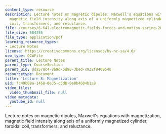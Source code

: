 ```yaml
---
content_type: resource
description: Lecture notes on magnetic dipoles, Maxwell's equations with magnetization,
  magnetic field intensity along axis of a uniformly magnetized cylinder, toroidal
  coil, transformers, and reluctance.
file: /courses/6-641-electromagnetic-fields-forces-and-motion-spring-2009/fc49b08a14680e35c5db0e0b4604b1a9_MIT6_641s09_lec08.pdf
file_size: 584355
file_type: application/pdf
learning_resource_types:
- Lecture Notes
license: https://creativecommons.org/licenses/by-nc-sa/4.0/
ocw_type: OCWFile
parent_title: Lecture Notes
parent_type: CourseSection
parent_uid: dda578c4-8b9d-5d90-3bed-c932f0409540
resourcetype: Document
title: 'Lecture 8: Magnetization'
uid: fc49b08a-1468-0e35-c5db-0e0b4604b1a9
video_files:
  video_thumbnail_file: null
video_metadata:
  youtube_id: null
---
```

Lecture notes on magnetic dipoles, Maxwell's equations with magnetization, magnetic field intensity along axis of a uniformly magnetized cylinder, toroidal coil, transformers, and reluctance.